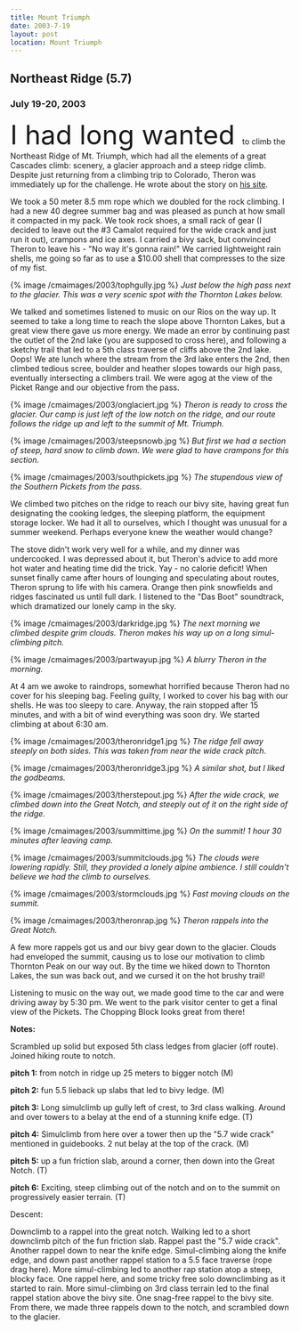```yaml
---
title: Mount Triumph
date: 2003-7-19
layout: post
location: Mount Triumph
---
```


<h2>Northeast Ridge (5.7)</h2>
<h3>July 19-20, 2003</h3>


<font size=+5>I had long wanted </font> to climb the Northeast Ridge of Mt. Triumph, which had
all the elements of a great Cascades climb: scenery, a glacier approach
and a steep ridge climb. Despite just returning from
a climbing trip to Colorado, Theron was immediately up for the challenge.
He wrote about the story on
<a href="https://www.theronwelch.com/mountains/pnw/north/triumph/index.htm">his site</a>.


We took a 50 meter 8.5 mm rope which we doubled for the rock climbing.
I had a new 40 degree summer bag and was pleased as punch at how small it
compacted in my pack. We took rock shoes, a small rack of gear (I decided
to leave out the #3 Camalot required for the wide crack and just run it out),
crampons and ice axes. I carried a bivy sack, but convinced Theron to leave
his - "No way it's gonna rain!" We carried lightweight rain shells, me going
so far as to use a $10.00 shell that compresses to the size of my fist. 


{% image /cmaimages/2003/tophgully.jpg %}
<i>Just below the high pass next to the glacier. This was a very scenic spot with the Thornton Lakes below.</i>



We talked and sometimes listened to music on our Rios on the way up.
It seemed to take a long time to reach the slope above Thornton Lakes,
but a great view there gave us more energy. We made an error by continuing
past the outlet of the 2nd lake (you are supposed to cross here), and 
following a sketchy trail that led to a 5th class traverse of cliffs
above the 2nd lake. Oops! We ate lunch where the stream from the
3rd lake enters the 2nd, then climbed tedious scree, boulder and
heather slopes towards our high pass, eventually intersecting
a climbers trail. We were agog at the view of the Picket Range and
our objective from the pass. 


{% image /cmaimages/2003/onglaciert.jpg %}
<i>Theron is ready to cross the glacier. Our camp is just left of the low notch on the ridge, and our route follows the ridge up and left to the summit of Mt. Triumph.</i>

{% image /cmaimages/2003/steepsnowb.jpg %}
<i>But first we had a section of steep, hard snow to climb down. We were glad to have crampons for this section.</i>

{% image /cmaimages/2003/southpickets.jpg %}
<i>The stupendous view of the Southern Pickets from the pass.</i>



We climbed two pitches on the ridge to reach our bivy site, having
great fun designating the cooking ledges, the sleeping platform,
the equipment storage locker. We had it all to ourselves, which I
thought was unusual for a summer weekend. Perhaps everyone knew the
weather would change?


The stove didn't work very well for a while, and my dinner was undercooked.
I was depressed about it, but Theron's advice to add more hot water and
heating time did the trick. Yay - no calorie deficit! When sunset finally
came after hours of lounging and speculating about routes, Theron sprung
to life with his camera. Orange then pink snowfields and ridges fascinated
us until full dark. I listened to the "Das Boot" soundtrack, which 
dramatized our lonely camp in the sky.


{% image /cmaimages/2003/darkridge.jpg %}
<i>The next morning we climbed despite grim clouds. Theron makes his way up on a long simul-climbing pitch.</i>

{% image /cmaimages/2003/partwayup.jpg %}
<i>A blurry Theron in the morning.</i>



At 4 am we awoke to raindrops, somewhat horrified because Theron had no
cover for his sleeping bag. Feeling guilty, I worked to cover his bag with
our shells. He was too sleepy to care. Anyway, the rain stopped after 15
minutes, and with a bit of wind everything was soon dry. We started climbing
at about 6:30 am. 


{% image /cmaimages/2003/theronridge1.jpg %}
<i>The ridge fell away steeply on both sides. This was taken from near the wide crack pitch.</i>

{% image /cmaimages/2003/theronridge3.jpg %}
<i>A similar shot, but I liked the godbeams.</i>

{% image /cmaimages/2003/therstepout.jpg %}
<i>After the wide crack, we climbed down into the Great Notch, and steeply out of it on the right side of the ridge.</i>

{% image /cmaimages/2003/summittime.jpg %}
<i>On the summit! 1 hour 30 minutes after leaving camp.</i>

{% image /cmaimages/2003/summitclouds.jpg %}
<i>The clouds were lowering rapidly. Still, they provided a lonely alpine ambience. I still couldn't believe we had the climb to ourselves.</i>

{% image /cmaimages/2003/stormclouds.jpg %}
<i>Fast moving clouds on the summit.</i>

{% image /cmaimages/2003/theronrap.jpg %}
<i>Theron rappels into the Great Notch.</i>



A few more rappels got us and our bivy gear down to the glacier.
Clouds had enveloped the summit, causing us to lose our motivation to
climb Thornton Peak on our way out. By the time we hiked down to Thornton
Lakes, the sun was back out, and we cursed it on the hot brushy trail!


Listening to music on the way out, we made good time to the car and were
driving away by 5:30 pm. We went to the park visitor center to get a final
view of the Pickets. The Chopping Block looks great from there!


<b>Notes:</b>


Scrambled up solid but exposed 5th class ledges from glacier (off route).
Joined hiking route to notch.


<b>pitch 1:</b> from notch in ridge up 25 meters to bigger notch (M)


<b>pitch 2:</b> fun 5.5 lieback up slabs that led to bivy ledge. (M)


<b>pitch 3:</b> Long simulclimb up gully left of crest, to 3rd class walking. Around and over
towers to a belay at the end of a stunning knife edge. (T)


<b>pitch 4:</b> Simulclimb from here over a tower then up the "5.7 wide crack" mentioned
in guidebooks. 2 nut belay at the top of the crack. (M)


<b>pitch 5:</b> up a fun friction slab, around a corner, then down into the Great Notch. (T)


<b>pitch 6:</b> Exciting, steep climbing out of the notch and on to the summit on
progressively easier terrain. (T)


Descent:


Downclimb to a rappel into the great notch. Walking led to a short downclimb pitch
of the fun friction slab. Rappel past the "5.7 wide crack". Another rappel down
to near the knife edge. Simul-climbing along the knife edge, and down past another
rappel station to a 5.5 face traverse (rope drag here). More simul-climbing led
to another rap station atop a steep, blocky face. One rappel here, and some tricky
free solo downclimbing as it started to rain. More simul-climbing on 3rd class
terrain led to the final rappel station above the bivy site. One snag-free rappel
to the bivy site. From there, we made three rappels down to the notch, and scrambled down to the glacier.

